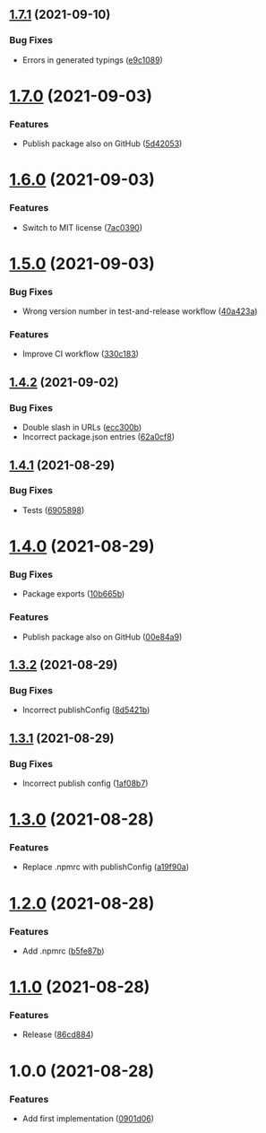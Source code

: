 ## [1.7.1](https://github.com/peerigon/sevdesk/compare/v1.7.0...v1.7.1) (2021-09-10)


### Bug Fixes

* Errors in generated typings ([e9c1089](https://github.com/peerigon/sevdesk/commit/e9c1089f7770f0d8e17bcb6e22941e4d406995e2))

# [1.7.0](https://github.com/peerigon/sevdesk/compare/v1.6.0...v1.7.0) (2021-09-03)


### Features

* Publish package also on GitHub ([5d42053](https://github.com/peerigon/sevdesk/commit/5d420531d2fb82fe9a19166461b28207f3199d09))

# [1.6.0](https://github.com/peerigon/sevdesk/compare/v1.5.0...v1.6.0) (2021-09-03)


### Features

* Switch to MIT license ([7ac0390](https://github.com/peerigon/sevdesk/commit/7ac0390d5e4423a506e482fa11f2b8c668eb60c7))

# [1.5.0](https://github.com/peerigon/sevdesk/compare/v1.4.2...v1.5.0) (2021-09-03)


### Bug Fixes

* Wrong version number in test-and-release workflow ([40a423a](https://github.com/peerigon/sevdesk/commit/40a423a9fea5703b1967f84d2168912318e6e2f8))


### Features

* Improve CI workflow ([330c183](https://github.com/peerigon/sevdesk/commit/330c183ea58ea48e29b2e084971398e37e620db3))

## [1.4.2](https://github.com/peerigon/sevdesk/compare/v1.4.1...v1.4.2) (2021-09-02)


### Bug Fixes

* Double slash in URLs ([ecc300b](https://github.com/peerigon/sevdesk/commit/ecc300b67d0721b24bd0fddab2f08b0d8af21fbf))
* Incorrect package.json entries ([62a0cf8](https://github.com/peerigon/sevdesk/commit/62a0cf8d555ff1fd49f11e0aa76dc85c6586f91c))

## [1.4.1](https://github.com/peerigon/sevdesk/compare/v1.4.0...v1.4.1) (2021-08-29)


### Bug Fixes

* Tests ([6905898](https://github.com/peerigon/sevdesk/commit/6905898a3c93ebf5607b427b06cb130727c284e6))

# [1.4.0](https://github.com/peerigon/sevdesk/compare/v1.3.2...v1.4.0) (2021-08-29)


### Bug Fixes

* Package exports ([10b665b](https://github.com/peerigon/sevdesk/commit/10b665baaf543647bc7e945538170123a4ad8cee))


### Features

* Publish package also on GitHub ([00e84a9](https://github.com/peerigon/sevdesk/commit/00e84a9d71ec6c8cd4a5e64a985fc51901fd8950))

## [1.3.2](https://github.com/peerigon/sevdesk/compare/v1.3.1...v1.3.2) (2021-08-29)


### Bug Fixes

* Incorrect publishConfig ([8d5421b](https://github.com/peerigon/sevdesk/commit/8d5421b17cf9169201a1cc73f873f8c390922fd6))

## [1.3.1](https://github.com/peerigon/sevdesk/compare/v1.3.0...v1.3.1) (2021-08-29)


### Bug Fixes

* Incorrect publish config ([1af08b7](https://github.com/peerigon/sevdesk/commit/1af08b7096dc8b0ac768dd2a64ac092f0627b98e))

# [1.3.0](https://github.com/peerigon/sevdesk/compare/v1.2.0...v1.3.0) (2021-08-28)


### Features

* Replace .npmrc with publishConfig ([a19f90a](https://github.com/peerigon/sevdesk/commit/a19f90a2260a9785ca11dfe29dcca075cca53043))

# [1.2.0](https://github.com/peerigon/sevdesk/compare/v1.1.0...v1.2.0) (2021-08-28)


### Features

* Add .npmrc ([b5fe87b](https://github.com/peerigon/sevdesk/commit/b5fe87be22c8f10d64d52b85f5279422ab60a393))

# [1.1.0](https://github.com/peerigon/sevdesk/compare/v1.0.0...v1.1.0) (2021-08-28)


### Features

* Release ([86cd884](https://github.com/peerigon/sevdesk/commit/86cd8847ffaf90c81ba37c3c4832c45bfd78dcdb))

# 1.0.0 (2021-08-28)


### Features

* Add first implementation ([0901d06](https://github.com/peerigon/sevdesk/commit/0901d06dc32d5e2a227258573c151cfc27b0a912))

